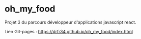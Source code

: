 # oh_my_food
Projet 3 du parcours développeur d'applications javascript react.

Lien Git-pages :
https://drfr34.github.io/oh_my_food/index.html

